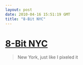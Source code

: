 ```yaml
---
layout: post
date: 2010-04-16 15:51:19 GMT
title: "8-Bit NYC"
---
```

# [8-Bit NYC](http://8bitnyc.com/)

> New York, just like I pixeled it